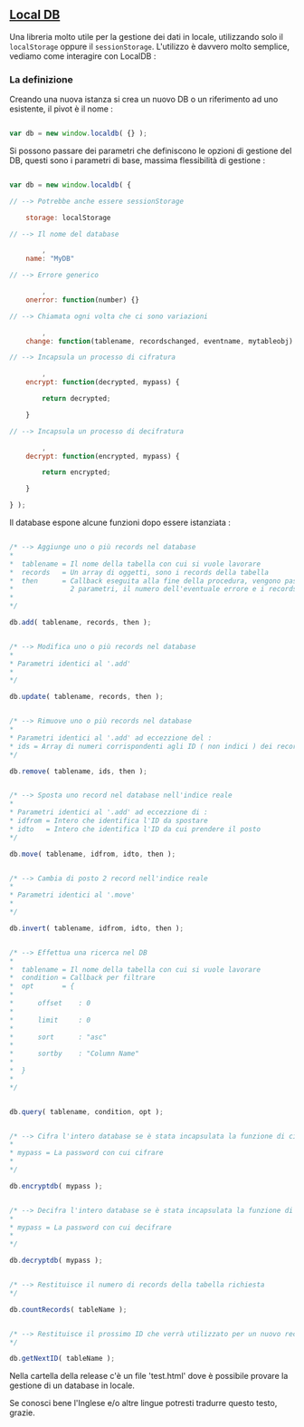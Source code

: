 ## [Local DB](https://leonardociaccio.github.io/LocalDB/)

Una libreria molto utile per la gestione dei dati in locale, utilizzando solo il `localStorage` oppure il `sessionStorage`.
L'utilizzo è davvero molto semplice, vediamo come interagire con LocalDB :

### La definizione

Creando una nuova istanza si crea un nuovo DB o un riferimento ad uno esistente, il pivot è il nome :


```javascript

var db = new window.localdb( {} );

```

Si possono passare dei parametri che definiscono le opzioni di gestione del DB, questi sono i parametri di base, massima flessibilità di gestione :


```javascript

var db = new window.localdb( {

// --> Potrebbe anche essere sessionStorage

    storage: localStorage

// --> Il nome del database

        ,
    name: "MyDB"

// --> Errore generico

        ,
    onerror: function(number) {}

// --> Chiamata ogni volta che ci sono variazioni

        ,
    change: function(tablename, recordschanged, eventname, mytableobj) {}

// --> Incapsula un processo di cifratura

        ,
    encrypt: function(decrypted, mypass) {

        return decrypted;

    }

// --> Incapsula un processo di decifratura

        ,
    decrypt: function(encrypted, mypass) {

        return encrypted;

    }

} );

```

Il database espone alcune funzioni dopo essere istanziata :

```javascript

/* --> Aggiunge uno o più records nel database 
*  
*  tablename = Il nome della tabella con cui si vuole lavorare
*  records   = Un array di oggetti, sono i records della tabella
*  then      = Callback eseguita alla fine della procedura, vengono passati
*              2 parametri, il numero dell'eventuale errore e i records in esame
*  
*/

db.add( tablename, records, then );


/* --> Modifica uno o più records nel database 
*  
* Parametri identici al '.add'
*  
*/

db.update( tablename, records, then );


/* --> Rimuove uno o più records nel database 
*  
* Parametri identici al '.add' ad eccezzione del :
* ids = Array di numeri corrispondenti agli ID ( non indici ) dei records
*/

db.remove( tablename, ids, then );


/* --> Sposta uno record nel database nell'indice reale 
*  
* Parametri identici al '.add' ad eccezzione di :
* idfrom = Intero che identifica l'ID da spostare
* idto   = Intero che identifica l'ID da cui prendere il posto
*/

db.move( tablename, idfrom, idto, then );


/* --> Cambia di posto 2 record nell'indice reale
*  
* Parametri identici al '.move'
*  
*/

db.invert( tablename, idfrom, idto, then );


/* --> Effettua una ricerca nel DB
*  
*  tablename = Il nome della tabella con cui si vuole lavorare
*  condition = Callback per filtrare
*  opt       = {
*
*      offset    : 0
*
*      limit     : 0
*
*      sort      : "asc"
*
*      sortby    : "Column Name"
*
*  }
*  
*/


db.query( tablename, condition, opt );


/* --> Cifra l'intero database se è stata incapsulata la funzione di cifratura
*  
* mypass = La password con cui cifrare
*  
*/

db.encryptdb( mypass );


/* --> Decifra l'intero database se è stata incapsulata la funzione di decifratura
*  
* mypass = La password con cui decifrare
*  
*/

db.decryptdb( mypass );


/* --> Restituisce il numero di records della tabella richiesta
*/

db.countRecords( tableName );


/* --> Restituisce il prossimo ID che verrà utilizzato per un nuovo record
*/

db.getNextID( tableName );

```


Nella cartella della release c'è un file 'test.html' dove è possibile provare la gestione di un database in locale.

Se conosci bene l'Inglese e/o altre lingue potresti tradurre questo testo, grazie.
